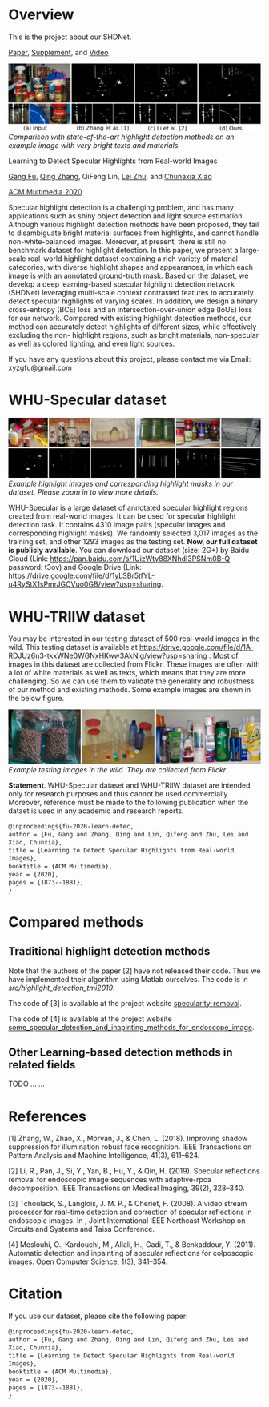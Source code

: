 # Overview

This is the project about our SHDNet.

[Paper](https://dl.acm.org/doi/abs/10.1145/3394171.3413586), [Supplement](http://graphvision.whu.edu.cn/papers/supplement_SHDNet.pdf), and [Video](https://dl.acm.org/doi/abs/10.1145/3394171.3413586)

![Comparison with state-of-the-art highlight detection methods on an example image with very bright texts and materials.](images/introduction.png)
*Comparison with state-of-the-art highlight detection methods on an example image with very bright texts and materials.*

Learning to Detect Specular Highlights from Real-world Images

[Gang Fu](https://github.com/fu123456), [Qing Zhang](http://zhangqing-home.net/), QiFeng Lin, [Lei Zhu](), and [Chunaxia Xiao](http://graphvision.whu.edu.cn/)

[ACM Multimedia 2020](https://2020.acmmm.org/)


Specular highlight detection is a challenging problem, and has many
applications such as shiny object detection and light source
estimation. Although various highlight detection methods have been
proposed, they fail to disambiguate bright material surfaces from
highlights, and cannot handle non-white-balanced images. Moreover, at
present, there is still no benchmark dataset for highlight
detection. In this paper, we present a large-scale real-world
highlight dataset containing a rich variety of material categories,
with diverse highlight shapes and appearances, in which each image is
with an annotated ground-truth mask. Based on the dataset, we develop
a deep learning-based specular highlight detection network (SHDNet)
leveraging multi-scale context contrasted features to accurately
detect specular highlights of varying scales. In addition, we design a
binary cross-entropy (BCE) loss and an intersection-over-union edge
(IoUE) loss for our network. Compared with existing highlight
detection methods, our method can accurately detect highlights of
different sizes, while effectively excluding the non- highlight
regions, such as bright materials, non-specular as well as colored
lighting, and even light sources.

If you have any questions about this project, please contact me via
Email: xyzgfu@gmail.com

# WHU-Specular dataset

![Example highlight images and corresponding highlight masks in our dataset. Please zoom in to view more details.](images/data_teaser.png)
*Example highlight images and corresponding highlight masks in our dataset. Please zoom in to view more details.*

WHU-Specular is a large dataset of annotated specular highlight
regions created from real-world images. It can be used for specular
highlight detection task. It contains 4310 image pairs (specular
images and corresponding highlight masks). We randomly selected 3,017
images as the training set, and other 1293 images as the testing set.
**Now, our full dataset is publicly available**. You can download our
dataset (size: 2G+) by Baidu Cloud (Link:
https://pan.baidu.com/s/1UizWty88XNhdI3PSNm0B-Q password: t3ov) and
Google Drive (Link:
https://drive.google.com/file/d/1yLSBr5tfYL-u4RyStX1sPmrJGCVuo0GB/view?usp=sharing.

# WHU-TRIIW dataset

You may be interested in our testing dataset of 500 real-world images in the wild.
This testing dataset is available at https://drive.google.com/file/d/1A-RDJUz6n3-tkxWNe0WGNxHKww3AkNig/view?usp=sharing .
Most of images in this dataset are collected from Flickr. These images are often with a lot of white materials as well as texts, which means that
they are more challenging. So we can use them to validate the generality and robustness of our method and existing methods.
Some example images are shown in the below figure.

![Example testing images in the wild.](images/image_in_the_wild.png)
*Example testing images in the wild. They are collected from Flickr*

**Statement**. WHU-Specular dataset and WHU-TRIIW dataset are intended only for research
purposes and thus cannot be used commercially. Moreover, reference
must be made to the following publication when the dataet is used in
any academic and research reports.

```text
@inproceedings{fu-2020-learn-detec,
author = {Fu, Gang and Zhang, Qing and Lin, Qifeng and Zhu, Lei and Xiao, Chunxia},
title = {Learning to Detect Specular Highlights from Real-world Images},
booktitle = {ACM Multimedia},
year = {2020},
pages = {1873--1881},
}
```
# Compared methods

## Traditional highlight detection methods

Note that the authors of the paper [2] have not released their
code. Thus we have implemented their algorithm using Matlab ourselves. The code is in
*src/highlight_detection_tmi2019*.

The code of [3] is available at the project website [specularity-removal](https://github.com/muratkrty/specularity-removal).

The code of [4] is available at the project website [some_specular_detection_and_inapinting_methods_for_endoscope_image](https://github.com/jiemojiemo/some_specular_detection_and_inpainting_methods_for_endoscope_image).

## Other Learning-based detection methods in related fields

TODO ... ...

# References

[1] Zhang, W., Zhao, X., Morvan, J., & Chen, L. (2018). Improving
shadow suppression for illumination robust face recognition. IEEE
Transactions on Pattern Analysis and Machine Intelligence, 41(3),
611–624.

[2] Li, R., Pan, J., Si, Y., Yan, B., Hu, Y., & Qin, H. (2019). Specular
reflections removal for endoscopic image sequences with
adaptive-rpca decomposition. IEEE Transactions on Medical Imaging,
39(2), 328–340.

[3] Tchoulack, S., Langlois, J. M. P., & Cheriet, F. (2008). A video
stream processor for real-time detection and correction of specular
reflections in endoscopic images. In , Joint International IEEE
Northeast Workshop on Circuits and Systems and Taisa Conference.

[4] Meslouhi, O., Kardouchi, M., Allali, H., Gadi, T., & Benkaddour,
Y. (2011). Automatic detection and inpainting of specular
reflections for colposcopic images. Open Computer Science, 1(3),
341–354.


# Citation

If you use our dataset, please cite the following paper:

```text
@inproceedings{fu-2020-learn-detec,
author = {Fu, Gang and Zhang, Qing and Lin, Qifeng and Zhu, Lei and Xiao, Chunxia},
title = {Learning to Detect Specular Highlights from Real-world Images},
booktitle = {ACM Multimedia},
year = {2020},
pages = {1873--1881},
}
```
